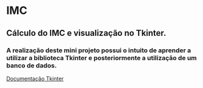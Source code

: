 # IMC
## Cálculo do IMC e visualização no Tkinter.
### A realização deste mini projeto possui o intuito de aprender a utilizar a biblioteca Tkinter e posteriormente a utilização de um banco de dados.
[Documentação Tkinter](https://docs.python.org/pt-br/3/library/tk.html)